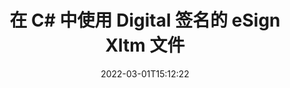 ---
############################# Static ############################
layout: "auto-gen-signature"
date: 2022-03-01T15:12:22
draft: false
operation: Sign
signaturetype: Digital
fileformat: Xltm
productName: .NET
lang: zh
productCode: net
otherformats: pdf doc docx docm dot dotx odt ott xls xlsx xlsm xlsb ods ots xltx xltm pptx pptm
breadcrumb: Put Digital signature on Xltm for C#

############################# Head ############################
head_title: "使用 C# 将数字电子签名添加到 Xltm 文件"
head_description: "使用几行代码为 .NET 的 Xltm 文件添加数字签名。使用 GroupDocs 文档签名 API 对数十种文件格式进行签名。"

############################# Header ############################
title: "在 C# 中使用 Digital 签名的 eSign Xltm 文件"
description: "如何用几行 .NET 代码添加 Digital 签名"
bg_image: "https://cms.admin.containerize.com/templates/aspose/App_Themes/V3/images/bg/header1.png"
bg_overlay: false
button:
    enable: true

############################# SubMenu ############################
submenu:
    enable: true

    left:
        img_alt: "GroupDocs.Signature for .NET"
        image: "https://cms.admin.containerize.com/templates/groupdocs/images/product-logos/90x90-noborder/groupdocs-signature-net.png"
        product: "GroupDocs.Signature"
        platform: ".NET"



############################# About ############################
about:
    enable: true
    title: "关于 GroupDocs.Signature for .NET 数字签名 API"
    content: |
        [GroupDocs.Signature for .NET](https://products.groupdocs.com/signature/net/) 是一种流行的 API，用于使用数字电子签名和数字证书对文档进行签名。对于数字签名 API，使用 PFX 证书文件来设计带有密码保护的私钥和公钥的文档。数字签名可用于验证具有 eSign PDF 特定页面的商业文档，验证整个 Microsoft Office 文档，如 Words、Excel、Powerpoint 文件和 Open Office 文档。客户可以轻松地操作签名，例如编辑、删除或调整签名。 API 提供了一种搜索和验证签名的方法。此外，还提供了许多签名定制的能力。
    

############################# Steps ############################
steps:
    enable: true
    title_left: "在 C# 中使用 Digital 签署 Xltm 的步骤"
    content_left: |
        [GroupDocs.Signature for .NET](https://products.groupdocs.com/signature/net/) 提供使用 Digital 签名快速轻松地签署 Xltm 文档的能力。
        
        * 创建 Signature 类的实例，提供 Xltm 文件应该作为路径或内存流进行签名
        * 实例化 SignOptions 类并设置所有需要的数据。
        * 调用 Signature.Sign() 方法传递输出 Xltm 文件或内存流

    title_right: " 系统要求"
    content_right: |
        所有主要平台和操作系统都支持 GroupDocs.Signature for .NET。在执行以下代码之前，请确保您的系统上安装了以下先决条件。

        * 操作系统：Microsoft Windows、Linux、MacOS
        * 开发环境：Microsoft Visual Studio, Xamarin, MonoDevelop
        * Frameworks: .NET Framework, .NET Standard, .NET Core, Mono
        * 从 [Nuget](https://www.nuget.org/packages/groupdocs.signature) 获取最新的 GroupDocs.Signature for .NET
         
    code: |
        ```csharp    
                
        // Set up input Xltm file
        string filePath = "input.xltm";
        // Set up output file
        string outputFilePath = "output.xltm";
        // Provide digital certificate
        string certificateFilePath = "certificate.pfx";

        // Instantiate Signature for input file
        using (GroupDocs.Signature.Signature signature = new GroupDocs.Signature.Signature(filePath))
        {
                //Provide sign options
                DigitalSignOptions options = new DigitalSignOptions(certificateFilePath)
                {
                    // set certificate password
                    Password = "1234567890",
                    // set signature position
                    Left = 50,
                    Top = 200,
                };

                // sign Xltm document
                SignResult result = signature.Sign(outputFilePath, options);
        }

        ```

############################# Demos ############################
demos:
    enable: true
    title: "使用 Digital 现场演示签署 Xltm 文档"
    content: |
       访问 [GroupDocs.Signature App](https://products.groupdocs.app/signature/family) 网站，立即使用各种签名为 Xltm 文件签名。免费在线演示等着你。          

############################# More Formats ############################
more_formats:
    enable: true
    title: "C# 的其他支持的 Digital 签名"
    content: |
        "您还可以使用其他签名类型对 Xltm 进行签名。请参阅下面的列表。"
    format: 
       
       
back_to_top:
    enable: true
---